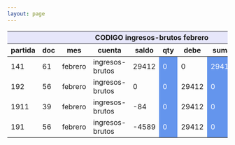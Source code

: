 ```yaml
--- 
layout: page
--- 
```


<table>
<thead> <th style='background-color: lavender' colspan='10'> CODIGO ingresos-brutos	febrero </th></thead>
<tr><th> partida </th> <th> doc </th> <th> mes </th> <th>  cuenta  </th> <th> saldo  </th> <th>   qty </th> <th> debe </th><th> suma </th>  <th> haber </th> <th> suma </th>  </tr>
<tbody>
<tr> <td> 141 </td> <td> 61</td> <td> febrero </td> <td>  ingresos-brutos </td> <td> 29412</td> <td style='color: white; background-color: cornflowerblue'>  0 </td> <td> 0 </td> <td style='color: white; background-color: cornflowerblue'> 29412</td> <td> 0</td> <td style='color: white; background-color: cornflowerblue'>0  </td> </tr>
<tr> <td> 192 </td> <td> 56</td> <td> febrero </td> <td>  ingresos-brutos </td> <td> 0</td> <td style='color: white; background-color: cornflowerblue'>  0 </td> <td> 29412 </td> <td style='color: white; background-color: cornflowerblue'> 0</td> <td> 0</td> <td style='color: white; background-color: cornflowerblue'>29412  </td> </tr>
<tr> <td> 1911 </td> <td> 39</td> <td> febrero </td> <td>  ingresos-brutos </td> <td> -84</td> <td style='color: white; background-color: cornflowerblue'>  0 </td> <td> 29412 </td> <td style='color: white; background-color: cornflowerblue'> 0</td> <td> 29412</td> <td style='color: white; background-color: cornflowerblue'>84  </td> </tr>
<tr> <td> 191 </td> <td> 56</td> <td> febrero </td> <td>  ingresos-brutos </td> <td> -4589</td> <td style='color: white; background-color: cornflowerblue'>  0 </td> <td> 29412 </td> <td style='color: white; background-color: cornflowerblue'> 0</td> <td> 29496</td> <td style='color: white; background-color: cornflowerblue'>4505  </td> </tr>
</tbody>
</table>
